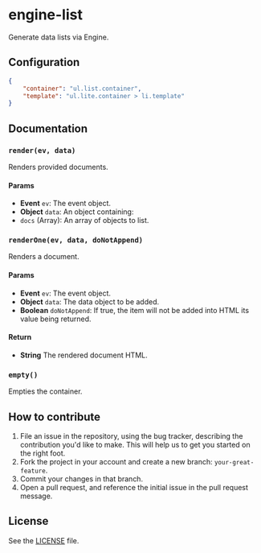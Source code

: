 # engine-list
Generate data lists via Engine.

## Configuration

```json
{
    "container": "ul.list.container",
    "template": "ul.lite.container > li.template"
}
```

## Documentation
### `render(ev, data)`
Renders provided documents.

#### Params
- **Event** `ev`: The event object.
- **Object** `data`: An object containing:
 - `docs` (Array): An array of objects to list.

### `renderOne(ev, data, doNotAppend)`
Renders a document.

#### Params
- **Event** `ev`: The event object.
- **Object** `data`: The data object to be added.
- **Boolean** `doNotAppend`: If true, the item will not be added into HTML its value being returned.

#### Return
- **String** The rendered document HTML.

### `empty()`
Empties the container.

## How to contribute
1. File an issue in the repository, using the bug tracker, describing the
   contribution you'd like to make. This will help us to get you started on the
   right foot.
2. Fork the project in your account and create a new branch:
   `your-great-feature`.
3. Commit your changes in that branch.
4. Open a pull request, and reference the initial issue in the pull request
   message.

## License
See the [LICENSE](./LICENSE) file.
